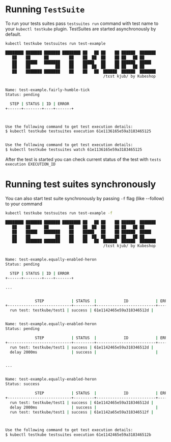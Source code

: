 # Running `TestSuite`

To run your tests suites pass `testsuites run` command with test name to your `kubectl testkube` plugin. TestSuites are started asynchronously by default.

```sh
kubectl testkube testsuites run test-example

████████ ███████ ███████ ████████ ██   ██ ██    ██ ██████  ███████
   ██    ██      ██         ██    ██  ██  ██    ██ ██   ██ ██
   ██    █████   ███████    ██    █████   ██    ██ ██████  █████
   ██    ██           ██    ██    ██  ██  ██    ██ ██   ██ ██
   ██    ███████ ███████    ██    ██   ██  ██████  ██████  ███████
                                           /tɛst kjub/ by Kubeshop


Name: test-example.fairly-humble-tick
Status: pending

  STEP | STATUS | ID | ERROR
+------+--------+----+-------+



Use the following command to get test execution details:
$ kubectl testkube testsuites execution 61e1136165e59a3183465125


Use the following command to get test execution details:
$ kubectl testkube testsuites watch 61e1136165e59a3183465125
```

After the test is started you can check current status of the test with `tests execution EXECUTION_ID`

# Running test suites synchronously

You can also start test suite synchronously by passing `-f` flag (like --follow) to your command

```sh
kubectl testkube testsuites run test-example -f

████████ ███████ ███████ ████████ ██   ██ ██    ██ ██████  ███████
   ██    ██      ██         ██    ██  ██  ██    ██ ██   ██ ██
   ██    █████   ███████    ██    █████   ██    ██ ██████  █████
   ██    ██           ██    ██    ██  ██  ██    ██ ██   ██ ██
   ██    ███████ ███████    ██    ██   ██  ██████  ██████  ███████
                                           /tɛst kjub/ by Kubeshop


Name: test-example.equally-enabled-heron
Status: pending

  STEP | STATUS | ID | ERROR
+------+--------+----+-------+

...


             STEP            | STATUS  |            ID            | ERROR
+----------------------------+---------+--------------------------+-------+
  run test: testkube/test1 | success | 61e1142465e59a318346512d |


Name: test-example.equally-enabled-heron
Status: pending

             STEP            | STATUS  |            ID            | ERROR
+----------------------------+---------+--------------------------+-------+
  run test: testkube/test1 | success | 61e1142465e59a318346512d |
  delay 2000ms               | success |                          |


...


Name: test-example.equally-enabled-heron
Status: success

             STEP            | STATUS  |            ID            | ERROR
+----------------------------+---------+--------------------------+-------+
  run test: testkube/test1 | success | 61e1142465e59a318346512d |
  delay 2000ms               | success |                          |
  run test: testkube/test1 | success | 61e1142a65e59a318346512f |



Use the following command to get test execution details:
$ kubectl testkube testsuites execution 61e1142465e59a318346512b

```
